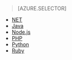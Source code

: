 > [AZURE.SELECTOR]
- [NET](../articles/service-bus/service-bus-dotnet-get-started-with-queues.md)
- [Java](../articles/service-bus/service-bus-java-how-to-use-queues.md)
- [Node.js](../articles/service-bus/service-bus-nodejs-how-to-use-queues.md)
- [PHP](../articles/service-bus/service-bus-php-how-to-use-queues.md)
- [Python](../articles/service-bus/service-bus-python-how-to-use-queues.md)
- [Ruby](../articles/service-bus/service-bus-ruby-how-to-use-queues.md)

<!---HONumber=AcomDC_0921_2016-->